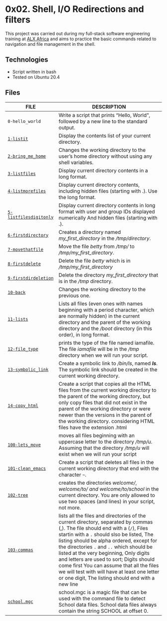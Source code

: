 # 0x02. Shell, I/O Redirections and filters

This project was carried out during my full-stack software engineering training at [ALX Africa](https://www.alxafrica.com/) and aims to practice the basic commands related to navigation and file management in the shell.

## Technologies

- Script written in bash
- Tested on Ubuntu 20.4

## Files

| FILE | DESCRIPTION |
| ----------- | ----------- |
| `0-hello_world` | Write a script that prints “Hello, World”, followed by a new line to the standard output. |
| [`1-listit`](https://github.com/RHEZUS/alx-system_engineering-devops/blob/master/0x00-shell_basics/1-listit) | Display the contents list of your current directory. |
| [`2-bring_me_home`](https://github.com/RHEZUS/alx-system_engineering-devops/blob/master/0x00-shell_basics/2-bring_me_home) | Changes the working directory to the user’s home directory without using any shell variables. |
| [`3-listfiles`](https://github.com/RHEZUS/alx-system_engineering-devops/blob/master/0x00-shell_basics/3-listfiles) |  Display current directory contents in a long format. |
| [`4-listmorefiles`](https://github.com/RHEZUS/alx-system_engineering-devops/blob/master/0x00-shell_basics/4-listmorefiles) | Display current directory contents, including hidden files (starting with .). Use the long format. |
| [`5-listfilesdigitonly`](https://github.com/RHEZUS/alx-system_engineering-devops/blob/master/0x00-shell_basics/5-listfilesdigitonly) |Display current directory contents in long format with user and group IDs displayed numerically And hidden files (starting with .). |
| [`6-firstdirectory`](https://github.com/RHEZUS/alx-system_engineering-devops/blob/master/0x00-shell_basics/6-firstdirectory) | Creates a directory named *my_first_directory* in the */tmp/directory*. |
| [`7-movethatfile`](https://github.com/RHEZUS/alx-system_engineering-devops/blob/master/0x00-shell_basics/7-movethatfile) | Move the file *betty* from */tmp/* to */tmp/my_first_directory*. |
| [`8-firstdelete`](https://github.com/RHEZUS/alx-system_engineering-devops/blob/master/0x00-shell_basics/8-firstdelete) | Delete the file *betty* which is in */tmp/my_first_directory* |
| [`9-firstdirdeletion`](https://github.com/RHEZUS/alx-system_engineering-devops/blob/master/0x00-shell_basics/9-firstdirdeletion) | Delete the directory *my_first_directory* that is in the */tmp* directory. |
| [`10-back`](https://github.com/RHEZUS/alx-system_engineering-devops/blob/master/0x00-shell_basics/10-back) | Changes the working directory to the previous one. |
| [`11-lists`](https://github.com/RHEZUS/alx-system_engineering-devops/blob/master/0x00-shell_basics/11-lists) | Lists all files (even ones with names beginning with a period character, which are normally hidden) in the current directory and the parent of the working directory and the */boot* directory (in this order), in long format. |
| [`12-file_type`](https://github.com/RHEZUS/alx-system_engineering-devops/blob/master/0x00-shell_basics/12-file_type) | prints the type of the file named iamafile. The file *iamafile* will be in the */tmp* directory when we will run your script. |
| [`13-symbolic_link`](https://github.com/RHEZUS/alx-system_engineering-devops/blob/master/0x00-shell_basics/13-symbolic_link) | Create a symbolic link to */bin/ls*, named *__ls__*. The symbolic link should be created in the current working directory. |
| [`14-copy_html`](https://github.com/RHEZUS/alx-system_engineering-devops/blob/master/0x00-shell_basics/14-copy_html) | Create a script that copies all the HTML files from the current working directory to the parent of the working directory, but only copy files that did not exist in the parent of the working directory or were newer than the versions in the parent of the working directory. considering HTML files have the extension .html |
| [`100-lets_move`](https://github.com/RHEZUS/alx-system_engineering-devops/blob/master/0x00-shell_basics/100-lets_move) |  moves all files beginning with an uppercase letter to the directory */tmp/u*. Assuming that the directory */tmp/u* will exist when we will run your script |
| [`101-clean_emacs`](https://github.com/RHEZUS/alx-system_engineering-devops/blob/master/0x00-shell_basics/101-clean_emacs) | Create a script that deletes all files in the current working directory that end with the character `~`. |
| [`102-tree`](https://github.com/RHEZUS/alx-system_engineering-devops/blob/master/0x00-shell_basics/102-tree) | creates the directories *welcome/*, *welcome/to/ and welcome/to/school* in the current directory. You are only allowed to use two spaces (and lines) in your script, not more. |
| [`103-commas`](https://github.com/RHEZUS/alx-system_engineering-devops/blob/master/0x00-shell_basics/103-commas) | lists all the files and directories of the current directory, separated by commas (,). The file should end with a (`/`), Files startin with a `.` should slso be listed, The listing should be alpha ordered, except for the directories `.` and `..` which should be listed at the very beginning, Only digits and letters are used to sort; Digits should come first You can assume that all the files we will test with will have at least one letter or one digit, The listing should end with a new line |
| [`school.mgc`](https://github.com/RHEZUS/alx-system_engineering-devops/blob/master/0x00-shell_basics/school.mgc) | school.mgc is a magic file that can be used with the command file to detect School data files. School data files always contain the string SCHOOL at offset 0. |


